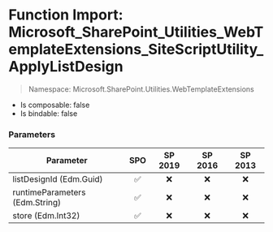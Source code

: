 # Function Import: Microsoft_SharePoint_Utilities_WebTemplateExtensions_SiteScriptUtility_ApplyListDesign

> Namespace: Microsoft.SharePoint.Utilities.WebTemplateExtensions

- Is composable: false
- Is bindable: false

### Parameters

Parameter | SPO | SP 2019 | SP 2016 | SP 2013
----------|:---:|:-------:|:-------:|:-------:
listDesignId (Edm.Guid) | ✅ | ❌ | ❌ | ❌
runtimeParameters (Edm.String) | ✅ | ❌ | ❌ | ❌
store (Edm.Int32) | ✅ | ❌ | ❌ | ❌